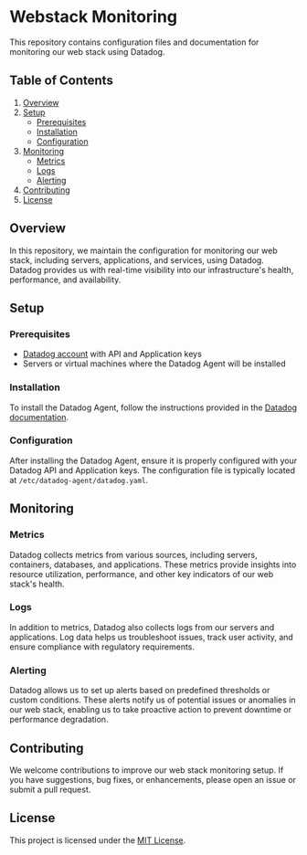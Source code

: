 # Webstack Monitoring

This repository contains configuration files and documentation for monitoring our web stack using Datadog.

## Table of Contents
1. [Overview](#overview)
2. [Setup](#setup)
   - [Prerequisites](#prerequisites)
   - [Installation](#installation)
   - [Configuration](#configuration)
3. [Monitoring](#monitoring)
   - [Metrics](#metrics)
   - [Logs](#logs)
   - [Alerting](#alerting)
4. [Contributing](#contributing)
5. [License](#license)

## Overview
In this repository, we maintain the configuration for monitoring our web stack, including servers, applications, and services, using Datadog. Datadog provides us with real-time visibility into our infrastructure's health, performance, and availability.

## Setup

### Prerequisites
- [Datadog account](https://www.datadoghq.com/) with API and Application keys
- Servers or virtual machines where the Datadog Agent will be installed

### Installation
To install the Datadog Agent, follow the instructions provided in the [Datadog documentation](https://docs.datadoghq.com/agent/).

### Configuration
After installing the Datadog Agent, ensure it is properly configured with your Datadog API and Application keys. The configuration file is typically located at `/etc/datadog-agent/datadog.yaml`.

## Monitoring

### Metrics
Datadog collects metrics from various sources, including servers, containers, databases, and applications. These metrics provide insights into resource utilization, performance, and other key indicators of our web stack's health.

### Logs
In addition to metrics, Datadog also collects logs from our servers and applications. Log data helps us troubleshoot issues, track user activity, and ensure compliance with regulatory requirements.

### Alerting
Datadog allows us to set up alerts based on predefined thresholds or custom conditions. These alerts notify us of potential issues or anomalies in our web stack, enabling us to take proactive action to prevent downtime or performance degradation.

## Contributing
We welcome contributions to improve our web stack monitoring setup. If you have suggestions, bug fixes, or enhancements, please open an issue or submit a pull request.

## License
This project is licensed under the [MIT License](LICENSE).
